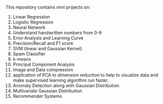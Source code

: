 This repository contains mini projects on:
1. Linear Regression
2. Logistic Regression
3. Neural Network
4. Understand handwritten numbers from 0-9
5. Error Analysis and Learning Curve
6. Precision/Recall and F1 score
7. SVM (linear and Gaussian Kernel)
8. Spam Classifier
9. k-means
10. Principal Component Analysis
11. Image and Data compression
12. application of PCA to dimension reduction to help to visualize data and make supervised learning algorithm run faster.
13. Anomaly Detection along with Gaussian Distribution
14. Multivariate Gaussian Distribution
15. Recommender Systems
